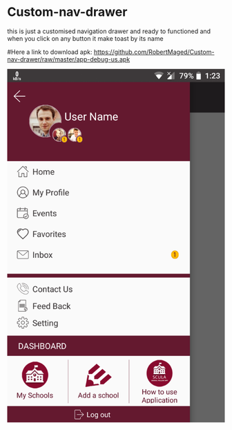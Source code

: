 # Custom-nav-drawer
this is just a customised navigation drawer and ready to functioned and 
when you click on any button it make toast by its name


#Here a link to download apk: https://github.com/RobertMaged/Custom-nav-drawer/raw/master/app-debug-us.apk


![Alt text](https://github.com/RobertMaged/Custom-nav-drawer/blob/master/1.png)
